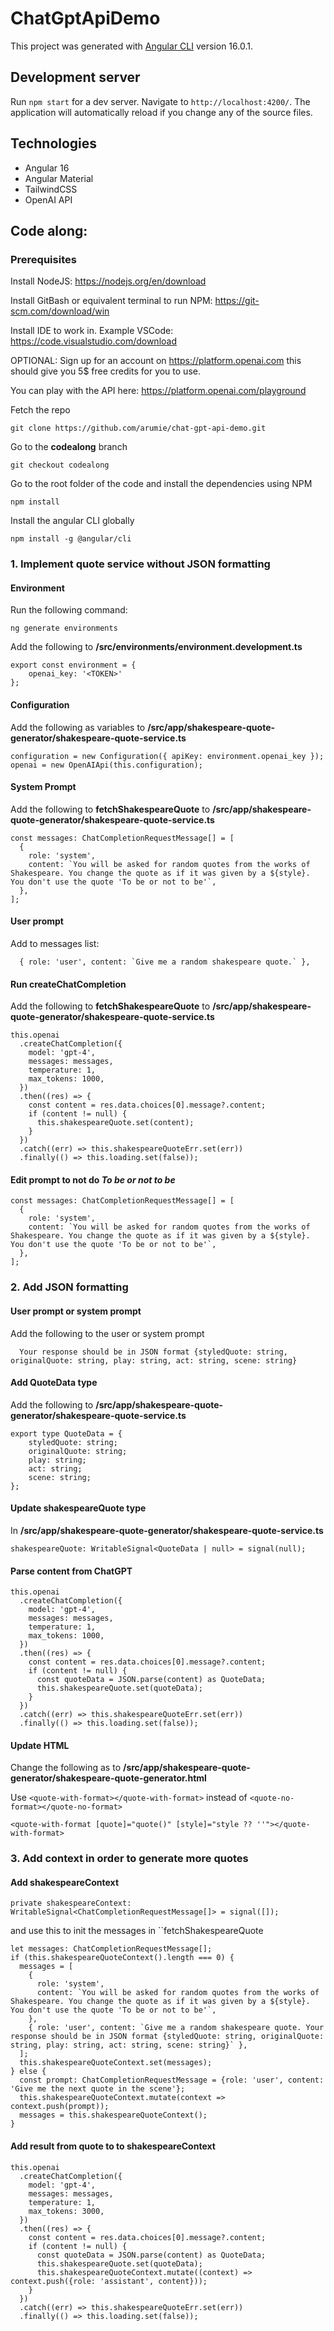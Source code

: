 # ChatGptApiDemo

This project was generated with [Angular CLI](https://github.com/angular/angular-cli) version 16.0.1.

## Development server

Run `npm start` for a dev server. Navigate to `http://localhost:4200/`. The application will automatically reload if you change any of the source files.

## Technologies

- Angular 16
- Angular Material
- TailwindCSS
- OpenAI API

## Code along:

### Prerequisites

Install NodeJS: https://nodejs.org/en/download

Install GitBash or equivalent terminal to run NPM: https://git-scm.com/download/win

Install IDE to work in. Example VSCode: https://code.visualstudio.com/download

OPTIONAL: Sign up for an account on https://platform.openai.com this should give you 5$ free credits for you to use.

You can play with the API here: https://platform.openai.com/playground

Fetch the repo 

    git clone https://github.com/arumie/chat-gpt-api-demo.git

Go to the **codealong** branch

    git checkout codealong

Go to the root folder of the code and install the dependencies using NPM

    npm install

Install the angular CLI globally

    npm install -g @angular/cli

### 1. Implement quote service without JSON formatting

#### Environment

Run the following command:

    ng generate environments

Add the following to **/src/environments/environment.development.ts**

    export const environment = {
        openai_key: '<TOKEN>'
    };

#### Configuration

Add the following as variables to **/src/app/shakespeare-quote-generator/shakespeare-quote-service.ts**

    configuration = new Configuration({ apiKey: environment.openai_key });
    openai = new OpenAIApi(this.configuration);

#### System Prompt

Add the following to **fetchShakespeareQuote** to **/src/app/shakespeare-quote-generator/shakespeare-quote-service.ts**

    const messages: ChatCompletionRequestMessage[] = [
      {
        role: 'system',
        content: `You will be asked for random quotes from the works of Shakespeare. You change the quote as if it was given by a ${style}. You don't use the quote 'To be or not to be'`,
      },
    ];

#### User prompt

Add to messages list:

      { role: 'user', content: `Give me a random shakespeare quote.` },

#### Run createChatCompletion

Add the following to **fetchShakespeareQuote** to **/src/app/shakespeare-quote-generator/shakespeare-quote-service.ts**

    this.openai
      .createChatCompletion({
        model: 'gpt-4',
        messages: messages,
        temperature: 1,
        max_tokens: 1000,
      })
      .then((res) => {
        const content = res.data.choices[0].message?.content;
        if (content != null) {
          this.shakespeareQuote.set(content);
        }
      })
      .catch((err) => this.shakespeareQuoteErr.set(err))
      .finally(() => this.loading.set(false));

#### Edit prompt to not do <em>To be or not to be</em>

    const messages: ChatCompletionRequestMessage[] = [
      {
        role: 'system',
        content: `You will be asked for random quotes from the works of Shakespeare. You change the quote as if it was given by a ${style}. You don't use the quote 'To be or not to be'`,
      },
    ];

### 2. Add JSON formatting

#### User prompt or system prompt

Add the following to the user or system prompt

      Your response should be in JSON format {styledQuote: string, originalQuote: string, play: string, act: string, scene: string}

#### Add QuoteData type

Add the following to **/src/app/shakespeare-quote-generator/shakespeare-quote-service.ts**

    export type QuoteData = {
        styledQuote: string;
        originalQuote: string;
        play: string;
        act: string;
        scene: string;
    };

#### Update shakespeareQuote type

In **/src/app/shakespeare-quote-generator/shakespeare-quote-service.ts**

    shakespeareQuote: WritableSignal<QuoteData | null> = signal(null);

#### Parse content from ChatGPT

    this.openai
      .createChatCompletion({
        model: 'gpt-4',
        messages: messages,
        temperature: 1,
        max_tokens: 1000,
      })
      .then((res) => {
        const content = res.data.choices[0].message?.content;
        if (content != null) {
          const quoteData = JSON.parse(content) as QuoteData;
          this.shakespeareQuote.set(quoteData);
        }
      })
      .catch((err) => this.shakespeareQuoteErr.set(err))
      .finally(() => this.loading.set(false));

#### Update HTML

Change the following as to **/src/app/shakespeare-quote-generator/shakespeare-quote-generator.html**

Use `<quote-with-format></quote-with-format>` instead of `<quote-no-format></quote-no-format>`

    <quote-with-format [quote]="quote()" [style]="style ?? ''"></quote-with-format>

### 3. Add context in order to generate more quotes

#### Add shakespeareContext

    private shakespeareContext: WritableSignal<ChatCompletionRequestMessage[]> = signal([]);

and use this to init the messages in ``fetchShakespeareQuote

    let messages: ChatCompletionRequestMessage[];
    if (this.shakespeareQuoteContext().length === 0) {
      messages = [
        {
          role: 'system',
          content: `You will be asked for random quotes from the works of Shakespeare. You change the quote as if it was given by a ${style}. You don't use the quote 'To be or not to be'`,
        },
        { role: 'user', content: `Give me a random shakespeare quote. Your response should be in JSON format {styledQuote: string, originalQuote: string, play: string, act: string, scene: string}` },
      ];
      this.shakespeareQuoteContext.set(messages);
    } else {
      const prompt: ChatCompletionRequestMessage = {role: 'user', content: 'Give me the next quote in the scene'};
      this.shakespeareQuoteContext.mutate(context => context.push(prompt));
      messages = this.shakespeareQuoteContext();
    }

#### Add result from quote to to shakespeareContext    

    this.openai
      .createChatCompletion({
        model: 'gpt-4',
        messages: messages,
        temperature: 1,
        max_tokens: 3000,
      })
      .then((res) => {
        const content = res.data.choices[0].message?.content;
        if (content != null) {  
          const quoteData = JSON.parse(content) as QuoteData;        
          this.shakespeareQuote.set(quoteData);
          this.shakespeareQuoteContext.mutate((context) => context.push({role: 'assistant', content}));
        }
      })
      .catch((err) => this.shakespeareQuoteErr.set(err))
      .finally(() => this.loading.set(false));




